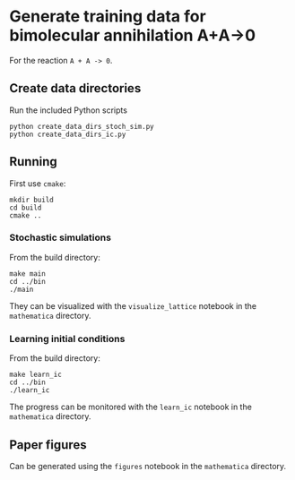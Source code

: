 # Generate training data for bimolecular annihilation A+A->0

For the reaction `A + A -> 0`.

## Create data directories

Run the included Python scripts
```
python create_data_dirs_stoch_sim.py
python create_data_dirs_ic.py
```

## Running

First use `cmake`:
```
mkdir build
cd build
cmake ..
```

### Stochastic simulations

From the build directory:
```
make main
cd ../bin
./main
```

They can be visualized with the `visualize_lattice` notebook in the `mathematica` directory.

### Learning initial conditions

From the build directory:
```
make learn_ic
cd ../bin
./learn_ic
```

The progress can be monitored with the `learn_ic` notebook in the `mathematica` directory.

## Paper figures

Can be generated using the `figures` notebook in the `mathematica` directory.